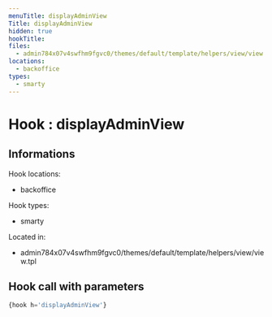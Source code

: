 ```yaml
---
menuTitle: displayAdminView
Title: displayAdminView
hidden: true
hookTitle: 
files:
  - admin784x07v4swfhm9fgvc0/themes/default/template/helpers/view/view.tpl
locations:
  - backoffice
types:
  - smarty
---
```


# Hook : displayAdminView

## Informations

Hook locations: 
  - backoffice

Hook types: 
  - smarty

Located in: 
  - admin784x07v4swfhm9fgvc0/themes/default/template/helpers/view/view.tpl

## Hook call with parameters

```php
{hook h='displayAdminView'}
```